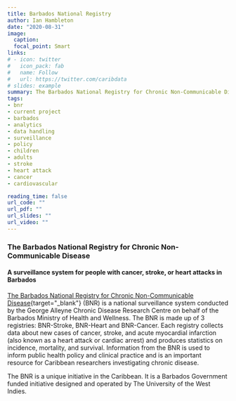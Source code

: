 ```yaml
---
title: Barbados National Registry
author: Ian Hambleton
date: "2020-08-31"
image:
  caption:
  focal_point: Smart
links:
# - icon: twitter
#   icon_pack: fab
#   name: Follow
#   url: https://twitter.com/caribdata
# slides: example
summary: The Barbados National Registry for Chronic Non-Communicable Disease
tags:
- bnr
- current project
- barbados
- analytics
- data handling
- surveillance
- policy
- children
- adults
- stroke
- heart attack
- cancer
- cardiovascular

reading_time: false
url_code: ""
url_pdf: ""
url_slides: ""
url_video: ""
---
```


### The Barbados National Registry for Chronic Non-Communicable Disease
#### A surveillance system for people with cancer, stroke, or heart attacks in Barbados

[The Barbados National Registry for Chronic Non-Communicable Disease](http://bnr.org.bb/){target="_blank"} (BNR) is a national surveillance system conducted by the George Alleyne Chronic Disease Research Centre on behalf of the Barbados Ministry of Health and Wellness. The BNR is made up of 3 registries: BNR-Stroke, BNR-Heart and BNR-Cancer. Each registry collects data about new cases of cancer, stroke, and acute myocardial infarction (also known as a heart attack or cardiac arrest) and produces statistics on incidence, mortality, and survival. Information from the BNR is used to inform public health policy and clinical practice and is an important resource for Caribbean researchers investigating chronic disease.

The BNR is a unique initiative in the Caribbean. It is a Barbados Government funded initiative designed and operated by The University of the West Indies.
